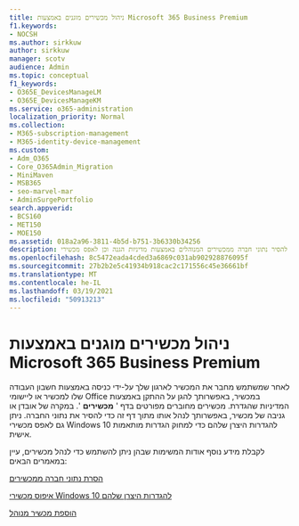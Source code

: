 ```yaml
---
title: ניהול מכשירים מוגנים באמצעות Microsoft 365 Business Premium
f1.keywords:
- NOCSH
ms.author: sirkkuw
author: sirkkuw
manager: scotv
audience: Admin
ms.topic: conceptual
f1_keywords:
- O365E_DevicesManageLM
- O365E_DevicesManageKM
ms.service: o365-administration
localization_priority: Normal
ms.collection:
- M365-subscription-management
- M365-identity-device-management
ms.custom:
- Adm_O365
- Core_O365Admin_Migration
- MiniMaven
- MSB365
- seo-marvel-mar
- AdminSurgePortfolio
search.appverid:
- BCS160
- MET150
- MOE150
ms.assetid: 018a2a96-3811-4b5d-b751-3b6330b34256
description: למד כיצד להסיר נתוני חברה ממכשירים המנוהלים באמצעות מדיניות הגנה וכן לאפס מכשירי Windows 10 להגדרות היצרן שלהם.
ms.openlocfilehash: 8c5472eada4cded3a6869c031ab902928876095f
ms.sourcegitcommit: 27b2b2e5c41934b918cac2c171556c45e36661bf
ms.translationtype: MT
ms.contentlocale: he-IL
ms.lasthandoff: 03/19/2021
ms.locfileid: "50913213"
---
```

# <a name="manage-protected-devices-with-microsoft-365-business-premium"></a>ניהול מכשירים מוגנים באמצעות Microsoft 365 Business Premium

לאחר שמשתמש מחבר את המכשיר לארגון שלך על-ידי כניסה באמצעות חשבון העבודה שלו למכשיר או ליישומי Office במכשיר, באפשרותך להגן על ההתקן באמצעות המדיניות שהגדרת. מכשירים מחוברים מפורטים בדף ' **מכשירים** '. במקרה של אובדן או גניבה של מכשיר, באפשרותך לנהל אותו מתוך דף זה כדי להסיר את נתוני החברה. ניתן גם לאפס מכשירי Windows 10 להגדרות היצרן שלהם כדי למחוק הגדרות מותאמות אישית. 

לקבלת מידע נוסף אודות המשימות שבהן ניתן להשתמש כדי לנהל מכשירים, עיין במאמרים הבאים: 
  
[הסרת נתוני חברה ממכשירים](remove-company-data.md)
  
[איפוס מכשירי Windows 10 להגדרות היצרן שלהם](reset-devices-to-factory-settings.md)

[הוספת מכשיר מנוהל](./app-protection-settings-for-android-and-ios.md)

